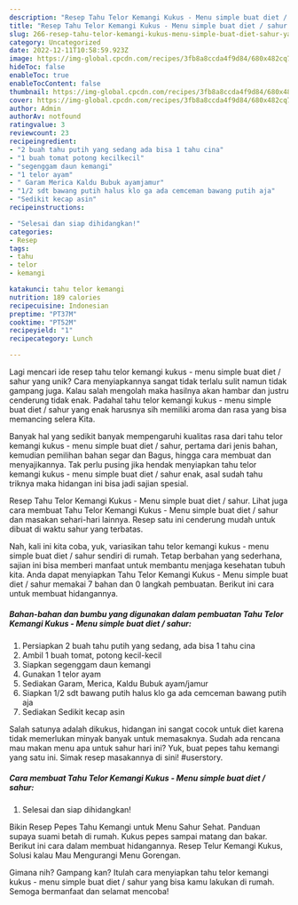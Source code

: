 ```yaml
---
description: "Resep Tahu Telor Kemangi Kukus - Menu simple buat diet / sahur yang Lezat Sekali"
title: "Resep Tahu Telor Kemangi Kukus - Menu simple buat diet / sahur yang Lezat Sekali"
slug: 266-resep-tahu-telor-kemangi-kukus-menu-simple-buat-diet-sahur-yang-lezat-sekali
category: Uncategorized
date: 2022-12-11T10:58:59.923Z
image: https://img-global.cpcdn.com/recipes/3fb8a8ccda4f9d84/680x482cq70/tahu-telor-kemangi-kukus-menu-simple-buat-diet-sahur-foto-resep-utama.jpg
hideToc: false
enableToc: true
enableTocContent: false
thumbnail: https://img-global.cpcdn.com/recipes/3fb8a8ccda4f9d84/680x482cq70/tahu-telor-kemangi-kukus-menu-simple-buat-diet-sahur-foto-resep-utama.jpg
cover: https://img-global.cpcdn.com/recipes/3fb8a8ccda4f9d84/680x482cq70/tahu-telor-kemangi-kukus-menu-simple-buat-diet-sahur-foto-resep-utama.jpg
author: Admin
authorAv: notfound
ratingvalue: 3
reviewcount: 23
recipeingredient:
- "2 buah tahu putih yang sedang ada bisa 1 tahu cina"
- "1 buah tomat potong kecilkecil"
- "segenggam daun kemangi"
- "1 telor ayam"
- " Garam Merica Kaldu Bubuk ayamjamur"
- "1/2 sdt bawang putih halus klo ga ada cemceman bawang putih aja"
- "Sedikit kecap asin"
recipeinstructions:

- "Selesai dan siap dihidangkan!"
categories:
- Resep
tags:
- tahu
- telor
- kemangi

katakunci: tahu telor kemangi 
nutrition: 189 calories
recipecuisine: Indonesian
preptime: "PT37M"
cooktime: "PT52M"
recipeyield: "1"
recipecategory: Lunch

---
```





Lagi mencari ide resep tahu telor kemangi kukus - menu simple buat diet / sahur yang unik? Cara menyiapkannya sangat tidak terlalu sulit namun tidak gampang juga. Kalau salah mengolah maka hasilnya akan hambar dan justru cenderung tidak enak. Padahal tahu telor kemangi kukus - menu simple buat diet / sahur yang enak harusnya sih memiliki aroma dan rasa yang bisa memancing selera Kita.





Banyak hal yang sedikit banyak mempengaruhi kualitas rasa dari tahu telor kemangi kukus - menu simple buat diet / sahur, pertama dari jenis bahan, kemudian pemilihan bahan segar dan Bagus, hingga cara membuat dan menyajikannya. Tak perlu pusing jika hendak menyiapkan tahu telor kemangi kukus - menu simple buat diet / sahur enak,      asal sudah tahu triknya maka hidangan ini bisa jadi sajian spesial.














Resep Tahu Telor Kemangi Kukus - Menu simple buat diet / sahur. Lihat juga cara membuat Tahu Telor Kemangi Kukus - Menu simple buat diet / sahur dan masakan sehari-hari lainnya. Resep satu ini cenderung mudah untuk dibuat di waktu sahur yang terbatas.






Nah, kali ini kita coba, yuk, variasikan tahu telor kemangi kukus - menu simple buat diet / sahur sendiri di rumah. Tetap berbahan yang sederhana, sajian ini bisa memberi manfaat untuk membantu menjaga kesehatan tubuh kita. Anda dapat menyiapkan Tahu Telor Kemangi Kukus - Menu simple buat diet / sahur memakai 7 bahan dan 0 langkah pembuatan. Berikut ini cara untuk membuat hidangannya.

<!--inarticleads1-->

##### Bahan-bahan dan bumbu yang digunakan dalam pembuatan Tahu Telor Kemangi Kukus - Menu simple buat diet / sahur:

1. Persiapkan 2 buah tahu putih yang sedang, ada bisa 1 tahu cina
1. Ambil 1 buah tomat, potong kecil-kecil
1. Siapkan segenggam daun kemangi
1. Gunakan 1 telor ayam
1. Sediakan  Garam, Merica, Kaldu Bubuk ayam/jamur
1. Siapkan 1/2 sdt bawang putih halus klo ga ada cemceman bawang putih aja
1. Sediakan Sedikit kecap asin


Salah satunya adalah dikukus, hidangan ini sangat cocok untuk diet karena tidak memerlukan minyak banyak untuk memasaknya. Sudah ada rencana mau makan menu apa untuk sahur hari ini? Yuk, buat pepes tahu kemangi yang satu ini. Simak resep masakannya di sini! #userstory. 

<!--inarticleads2-->

##### Cara membuat Tahu Telor Kemangi Kukus - Menu simple buat diet / sahur:


1. Selesai dan siap dihidangkan!

Bikin Resep Pepes Tahu Kemangi untuk Menu Sahur Sehat. Panduan supaya suami betah di rumah. Kukus pepes sampai matang dan bakar. Berikut ini cara dalam membuat hidangannya. Resep Telur Kemangi Kukus, Solusi kalau Mau Mengurangi Menu Gorengan. 

Gimana nih? Gampang kan? Itulah cara menyiapkan tahu telor kemangi kukus - menu simple buat diet / sahur yang bisa kamu lakukan di rumah. Semoga bermanfaat dan selamat mencoba!
